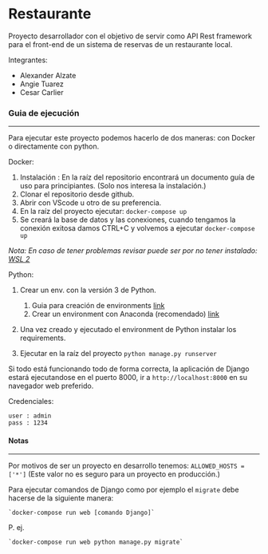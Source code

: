 # Restaurante

Proyecto desarrollador con el objetivo de servir como API Rest framework para el front-end de un sistema de reservas de un restaurante local.

Integrantes:
- Alexander Alzate
- Angie Tuarez
- Cesar Carlier


### Guia de ejecución
---
Para ejecutar este proyecto podemos hacerlo de dos maneras: con Docker o directamente con python.

Docker:

1. Instalación : En la raíz del repositorio encontrará un documento guía de uso para principiantes. (Solo nos interesa la instalación.)
2. Clonar el repositorio desde github.
3. Abrir con VScode u otro de su preferencia.
4. En la raíz del proyecto ejecutar: `docker-compose up`
5. Se creará la base de datos y las conexiones, cuando tengamos la conexión exitosa damos CTRL+C y volvemos a ejecutar `docker-compose up`

*Nota: En caso de tener problemas revisar puede ser por no tener instalado:[ WSL 2](https://docs.docker.com/desktop/windows/wsl/)*

Python:
1. Crear un env. con la versión 3 de Python.
    1. Guia para creación de environments [link](https://www.programaenpython.com/miscelanea/crear-entornos-virtuales-en-python/)
    2. Crear un environment con Anaconda (recomendado) [link](https://www.anaconda.com/products/individual)

2. Una vez creado y ejecutado el environment de Python instalar los requirements.
3. Ejecutar en la raíz del proyecto `python manage.py runserver`

Si todo está funcionando todo de forma correcta, la aplicación de Django estará ejecutandose en el puerto 8000, ir a `http://localhost:8000` en su navegador web preferido.

Credenciales:

    user : admin
    pass : 1234
#### Notas
---
Por motivos de ser un proyecto en desarrollo tenemos:
`ALLOWED_HOSTS = ['*']` (Este valor no es seguro para un proyecto en producción.)

Para ejecutar comandos de Django como por ejemplo el `migrate` debe hacerse de la siguiente manera:

    `docker-compose run web [comando Django]`

P. ej.

    `docker-compose run web python manage.py migrate`